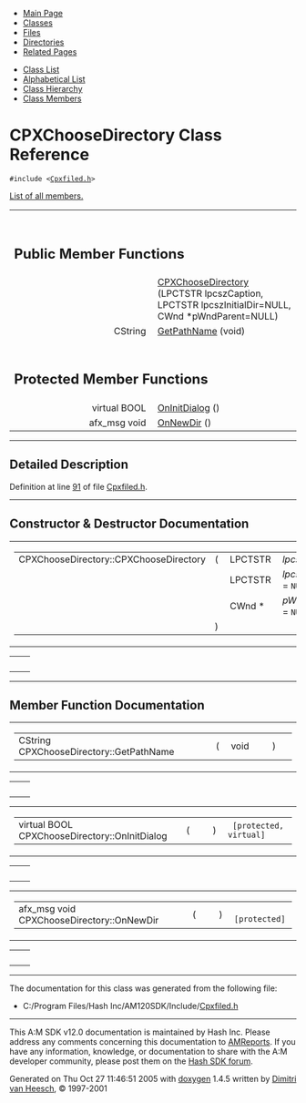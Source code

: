 <div class="tabs">

- [Main Page](index.md)
- <span id="current">[Classes](annotated.md)</span>
- [Files](files.md)
- [Directories](dirs.md)
- [Related Pages](pages.md)

</div>

<div class="tabs">

- [Class List](annotated.md)
- [Alphabetical List](classes.md)
- [Class Hierarchy](hierarchy.md)
- [Class Members](functions.md)

</div>

# CPXChooseDirectory Class Reference

`#include <`<a href="Cpxfiled_8h-source.md" class="el"><code>Cpxfiled.h</code></a>`>`

[List of all members.](classCPXChooseDirectory-members.md)

<table data-border="0" data-cellpadding="0" data-cellspacing="0">
<colgroup>
<col style="width: 50%" />
<col style="width: 50%" />
</colgroup>
<tbody>
<tr>
<td></td>
<td></td>
</tr>
<tr>
<td colspan="2"><br />
&#10;<h2 id="public-member-functions">Public Member Functions</h2></td>
</tr>
<tr>
<td class="memItemLeft" style="text-align: right;" data-nowrap="" data-valign="top"> </td>
<td class="memItemRight" data-valign="bottom"><a href="classCPXChooseDirectory.md#07422c1a230abc5687da088931a0f404" class="el">CPXChooseDirectory</a> (LPCTSTR lpcszCaption, LPCTSTR lpcszInitialDir=NULL, CWnd *pWndParent=NULL)</td>
</tr>
<tr>
<td class="memItemLeft" style="text-align: right;" data-nowrap="" data-valign="top">CString </td>
<td class="memItemRight" data-valign="bottom"><a href="classCPXChooseDirectory.md#e04d06200d6fa298be5e9fb35eb5a4f5" class="el">GetPathName</a> (void)</td>
</tr>
<tr>
<td colspan="2"><br />
&#10;<h2 id="protected-member-functions">Protected Member Functions</h2></td>
</tr>
<tr>
<td class="memItemLeft" style="text-align: right;" data-nowrap="" data-valign="top">virtual BOOL </td>
<td class="memItemRight" data-valign="bottom"><a href="classCPXChooseDirectory.md#ee9956c8765bd5e2b105470cd549d41c" class="el">OnInitDialog</a> ()</td>
</tr>
<tr>
<td class="memItemLeft" style="text-align: right;" data-nowrap="" data-valign="top">afx_msg void </td>
<td class="memItemRight" data-valign="bottom"><a href="classCPXChooseDirectory.md#474ff1146230282a9a9bc49f43713235" class="el">OnNewDir</a> ()</td>
</tr>
</tbody>
</table>

------------------------------------------------------------------------

<span id="_details"></span>

## Detailed Description

Definition at line <a href="Cpxfiled_8h-source.md#l00091" class="el">91</a> of file <a href="Cpxfiled_8h-source.md" class="el">Cpxfiled.h</a>.

------------------------------------------------------------------------

## Constructor & Destructor Documentation

<span id="07422c1a230abc5687da088931a0f404" class="anchor"></span>

<table class="mdTable" data-cellpadding="2" data-cellspacing="0">
<colgroup>
<col style="width: 100%" />
</colgroup>
<tbody>
<tr>
<td class="mdRow"><table data-cellpadding="0" data-cellspacing="0" data-border="0">
<tbody>
<tr>
<td class="md" data-nowrap="" data-valign="top">CPXChooseDirectory::CPXChooseDirectory</td>
<td class="md" data-valign="top">( </td>
<td class="md" data-nowrap="" data-valign="top">LPCTSTR </td>
<td class="mdname" data-nowrap=""><em>lpcszCaption</em>,</td>
</tr>
<tr>
<td class="md" style="text-align: right;" data-nowrap=""></td>
<td class="md"></td>
<td class="md" data-nowrap="">LPCTSTR </td>
<td class="mdname" data-nowrap=""><em>lpcszInitialDir</em> = <code>NULL</code>,</td>
</tr>
<tr>
<td class="md" style="text-align: right;" data-nowrap=""></td>
<td class="md"></td>
<td class="md" data-nowrap="">CWnd * </td>
<td class="mdname" data-nowrap=""><em>pWndParent</em> = <code>NULL</code></td>
</tr>
<tr>
<td class="md"></td>
<td class="md">) </td>
<td colspan="2" class="md"></td>
</tr>
</tbody>
</table></td>
</tr>
</tbody>
</table>

|     |     |
|-----|-----|
|     |     |

------------------------------------------------------------------------

## Member Function Documentation

<span id="e04d06200d6fa298be5e9fb35eb5a4f5" class="anchor"></span>

<table class="mdTable" data-cellpadding="2" data-cellspacing="0">
<colgroup>
<col style="width: 100%" />
</colgroup>
<tbody>
<tr>
<td class="mdRow"><table data-cellpadding="0" data-cellspacing="0" data-border="0">
<tbody>
<tr>
<td class="md" data-nowrap="" data-valign="top">CString CPXChooseDirectory::GetPathName</td>
<td class="md" data-valign="top">( </td>
<td class="md" data-nowrap="" data-valign="top">void </td>
<td class="mdname1" data-valign="top" data-nowrap=""></td>
<td class="md" data-valign="top"> ) </td>
<td class="md" data-nowrap=""></td>
</tr>
</tbody>
</table></td>
</tr>
</tbody>
</table>

|     |     |
|-----|-----|
|     |     |

<span id="ee9956c8765bd5e2b105470cd549d41c" class="anchor"></span>

<table class="mdTable" data-cellpadding="2" data-cellspacing="0">
<colgroup>
<col style="width: 100%" />
</colgroup>
<tbody>
<tr>
<td class="mdRow"><table data-cellpadding="0" data-cellspacing="0" data-border="0">
<tbody>
<tr>
<td class="md" data-nowrap="" data-valign="top">virtual BOOL CPXChooseDirectory::OnInitDialog</td>
<td class="md" data-valign="top">( </td>
<td class="mdname1" data-valign="top" data-nowrap=""></td>
<td class="md" data-valign="top"> ) </td>
<td class="md" data-nowrap=""><code> [protected, virtual]</code></td>
</tr>
</tbody>
</table></td>
</tr>
</tbody>
</table>

|     |     |
|-----|-----|
|     |     |

<span id="474ff1146230282a9a9bc49f43713235" class="anchor"></span>

<table class="mdTable" data-cellpadding="2" data-cellspacing="0">
<colgroup>
<col style="width: 100%" />
</colgroup>
<tbody>
<tr>
<td class="mdRow"><table data-cellpadding="0" data-cellspacing="0" data-border="0">
<tbody>
<tr>
<td class="md" data-nowrap="" data-valign="top">afx_msg void CPXChooseDirectory::OnNewDir</td>
<td class="md" data-valign="top">( </td>
<td class="mdname1" data-valign="top" data-nowrap=""></td>
<td class="md" data-valign="top"> ) </td>
<td class="md" data-nowrap=""><code> [protected]</code></td>
</tr>
</tbody>
</table></td>
</tr>
</tbody>
</table>

|     |     |
|-----|-----|
|     |     |

------------------------------------------------------------------------

The documentation for this class was generated from the following file:

- C:/Program Files/Hash Inc/AM120SDK/Include/<a href="Cpxfiled_8h-source.md" class="el">Cpxfiled.h</a>

------------------------------------------------------------------------

<span class="small">This A:M SDK v12.0 documentation is maintained by Hash Inc. Please address any comments concerning this documentation to [AMReports](http://www.hash.com/reports). If you have any information, knowledge, or documentation to share with the A:M developer community, please post them on the [Hash SDK forum](http://www.hash.com/forums/index.php?showforum=11).</span>

Generated on Thu Oct 27 11:46:51 2005 with [<span class="image placeholder" original-image-src="doxygen.png" original-image-title="" height="45" width="100" align="middle" border="0">doxygen</span>](http://www.doxygen.org/index.html) 1.4.5 written by [Dimitri van Heesch](mailto:dimitri@stack.nl), © 1997-2001
